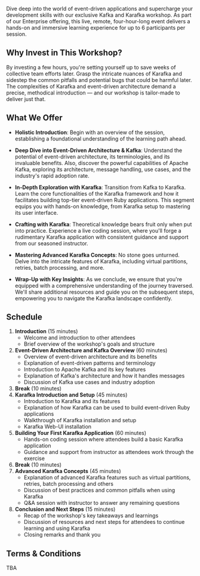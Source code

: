 Dive deep into the world of event-driven applications and supercharge your development skills with our exclusive Kafka and Karafka workshop. As part of our Enterprise offering, this live, remote, four-hour-long event delivers a hands-on and immersive learning experience for up to 6 participants per session.

## Why Invest in This Workshop?

By investing a few hours, you're setting yourself up to save weeks of collective team efforts later. Grasp the intricate nuances of Karafka and sidestep the common pitfalls and potential bugs that could be harmful later. The complexities of Karafka and event-driven architecture demand a precise, methodical introduction — and our workshop is tailor-made to deliver just that.

## What We Offer

- **Holistic Introduction**: Begin with an overview of the session, establishing a foundational understanding of the learning path ahead.

- **Deep Dive into Event-Driven Architecture & Kafka**: Understand the potential of event-driven architecture, its terminologies, and its invaluable benefits. Also, discover the powerful capabilities of Apache Kafka, exploring its architecture, message handling, use cases, and the industry's rapid adoption rate.

- **In-Depth Exploration with Karafka**: Transition from Kafka to Karafka. Learn the core functionalities of the Karafka framework and how it facilitates building top-tier event-driven Ruby applications. This segment equips you with hands-on knowledge, from Karafka setup to mastering its user interface.

- **Crafting with Karafka**: Theoretical knowledge bears fruit only when put into practice. Experience a live coding session, where you'll forge a rudimentary Karafka application with consistent guidance and support from our seasoned instructor.

- **Mastering Advanced Karafka Concepts**: No stone goes unturned. Delve into the intricate features of Karafka, including virtual partitions, retries, batch processing, and more.

- **Wrap-Up with Key Insights**: As we conclude, we ensure that you're equipped with a comprehensive understanding of the journey traversed. We'll share additional resources and guide you on the subsequent steps, empowering you to navigate the Karafka landscape confidently.

## Schedule

1. **Introduction** (15 minutes)
    - Welcome and introduction to other attendees
    - Brief overview of the workshop's goals and structure
2. **Event-Driven Architecture and Kafka Overview** (60 minutes)
    - Overview of event-driven architecture and its benefits
    - Explanation of event-driven patterns and terminology
    - Introduction to Apache Kafka and its key features
    - Explanation of Kafka's architecture and how it handles messages
    - Discussion of Kafka use cases and industry adoption
3. **Break** (10 minutes)
4. **Karafka Introduction and Setup** (45 minutes)
    - Introduction to Karafka and its features
    - Explanation of how Karafka can be used to build event-driven Ruby applications
    - Walkthrough of Karafka installation and setup
    - Karafka Web-UI installation
5. **Building Your First Karafka Application** (60 minutes)
    - Hands-on coding session where attendees build a basic Karafka application
    - Guidance and support from instructor as attendees work through the exercise
6. **Break** (10 minutes)
7. **Advanced Karafka Concepts** (45 minutes)
    - Explanation of advanced Karafka features such as virtual partitions, retries, batch processing and others
    - Discussion of best practices and common pitfalls when using Karafka
    - Q&A session with instructor to answer any remaining questions
8. **Conclusion and Next Steps** (15 minutes)
    - Recap of the workshop's key takeaways and learnings
    - Discussion of resources and next steps for attendees to continue learning and using Karafka
    - Closing remarks and thank you

## Terms & Conditions

TBA
